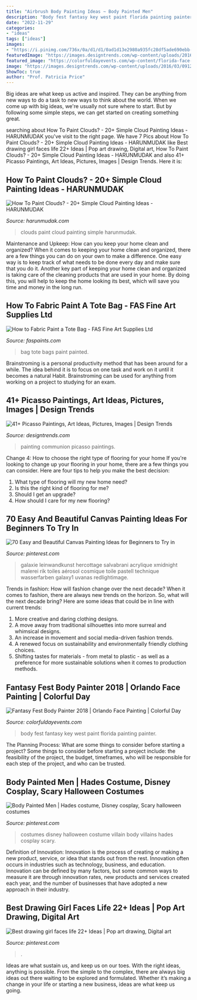 ```yaml
---
title: "Airbrush Body Painting Ideas ~ Body Painted Men"
description: "Body fest fantasy key west paint florida painting painter"
date: "2022-11-29"
categories:
- "ideas"
tags: ["ideas"]
images:
- "https://i.pinimg.com/736x/0a/d1/d1/0ad1d13e2980a935fc28df5ade690ebb--disney-villain-costumes-disney-villains.jpg"
featuredImage: "https://images.designtrends.com/wp-content/uploads/2016/03/09120213/First-Communion-Painting.jpg"
featured_image: "https://colorfuldayevents.com/wp-content/florida-face-painter/fantasy-fest/key-west-body-painter.jpg"
image: "https://images.designtrends.com/wp-content/uploads/2016/03/09120213/First-Communion-Painting.jpg"
ShowToc: true
author: "Prof. Patricia Price"
---
```



Big ideas are what keep us active and inspired. They can be anything from new ways to do a task to new ways to think about the world. When we come up with big ideas, we're usually not sure where to start. But by following some simple steps, we can get started on creating something great.

	

		
searching about How To Paint Clouds? - 20+ Simple Cloud Painting Ideas - HARUNMUDAK you've visit to the right page. We have 7 Pics about How To Paint Clouds? - 20+ Simple Cloud Painting Ideas - HARUNMUDAK like Best drawing girl faces life 22+ Ideas | Pop art drawing, Digital art, How To Paint Clouds? - 20+ Simple Cloud Painting Ideas - HARUNMUDAK and also 41+ Picasso Paintings, Art Ideas, Pictures, Images | Design Trends. Here it is:
		
    
## How To Paint Clouds? - 20+ Simple Cloud Painting Ideas - HARUNMUDAK

<img loading=lazy src="https://harunmudak.com/wp-content/uploads/2020/12/how-to-paint-clouds-12-1024x555.jpg" onerror="this.onerror=null;this.src='https://tse1.mm.bing.net/th?id=OIP.zOMrPbUUhMisQ8DM5v-MIgHaEA&amp;pid=15.1';" alt="How To Paint Clouds? - 20+ Simple Cloud Painting Ideas - HARUNMUDAK">

_Source: harunmudak.com_

>clouds paint cloud painting simple harunmudak. 

	

Maintenance and Upkeep: How can you keep your home clean and organized?
When it comes to keeping your home clean and organized, there are a few things you can do on your own to make a difference. One easy way is to keep track of what needs to be done every day and make sure that you do it. Another key part of keeping your home clean and organized is taking care of the cleaning products that are used in your home. By doing this, you will help to keep the home looking its best, which will save you time and money in the long run.

    
## How To Fabric Paint A Tote Bag - FAS Fine Art Supplies Ltd

<img loading=lazy src="http://www.faspaints.com/uploads/4/7/2/6/47269167/bags3.jpg" onerror="this.onerror=null;this.src='https://tse2.mm.bing.net/th?id=OIP.JZJglxZrSvj649WLyobC-wAAAA&amp;pid=15.1';" alt="How to Fabric Paint a Tote Bag - FAS Fine Art Supplies Ltd">

_Source: faspaints.com_

>bag tote bags paint painted. 

	

Brainstroming is a personal productivity method that has been around for a while. The idea behind it is to focus on one task and work on it until it becomes a natural Habit. Brainstroming can be used for anything from working on a project to studying for an exam.

    
## 41+ Picasso Paintings, Art Ideas, Pictures, Images | Design Trends

<img loading=lazy src="https://images.designtrends.com/wp-content/uploads/2016/03/09120213/First-Communion-Painting.jpg" onerror="this.onerror=null;this.src='https://tse3.mm.bing.net/th?id=OIP.huRBuH__6mSAeHl01_hvwwHaKo&amp;pid=15.1';" alt="41+ Picasso Paintings, Art Ideas, Pictures, Images | Design Trends">

_Source: designtrends.com_

>painting communion picasso paintings. 

	

Change 4: How to choose the right type of flooring for your home
If you're looking to change up your flooring in your home, there are a few things you can consider. Here are four tips to help you make the best decision: 
1. What type of flooring will my new home need?
2. Is this the right kind of flooring for me?
3. Should I get an upgrade?
4. How should I care for my new flooring?

    
## 70 Easy And Beautiful Canvas Painting Ideas For Beginners To Try In

<img loading=lazy src="https://i.pinimg.com/736x/23/0f/66/230f66deafe97c0f7b9e6e5684744f28.jpg" onerror="this.onerror=null;this.src='https://tse4.mm.bing.net/th?id=OIP.Rd2W86kM-eudfl1qHKZJswHaKc&amp;pid=15.1';" alt="70 Easy and Beautiful Canvas Painting Ideas for Beginners to Try in">

_Source: pinterest.com_

>galaxie leinwandkunst hercottage salvabrani acrylique xmidnight malerei rik toiles aérosol cosmique toile pastell technique wasserfarben galaxy1 uvanas redlightimage. 

	

Trends in fashion: How will fashion change over the next decade?
When it comes to fashion, there are always new trends on the horizon. So, what will the next decade bring? Here are some ideas that could be in line with current trends: 
1. More creative and daring clothing designs.
2. A move away from traditional silhouettes into more surreal and whimsical designs.
3. An increase in movement and social media-driven fashion trends.
4. A renewed focus on sustainability and environmentally friendly clothing choices. 
5. Shifting tastes for materials - from metal to plastic - as well as a preference for more sustainable solutions when it comes to production methods.

    
## Fantasy Fest Body Painter 2018 | Orlando Face Painting | Colorful Day

<img loading=lazy src="https://colorfuldayevents.com/wp-content/florida-face-painter/fantasy-fest/key-west-body-painter.jpg" onerror="this.onerror=null;this.src='https://tse1.mm.bing.net/th?id=OIP.g7LTQExR_6-ZSMPZPjqdLgAAAA&amp;pid=15.1';" alt="Fantasy Fest Body Painter 2018 | Orlando Face Painting | Colorful Day">

_Source: colorfuldayevents.com_

>body fest fantasy key west paint florida painting painter. 

	

The Planning Process: What are some things to consider before starting a project?
Some things to consider before starting a project include: the feasibility of the project, the budget, timeframes, who will be responsible for each step of the project, and who can be trusted.

    
## Body Painted Men | Hades Costume, Disney Cosplay, Scary Halloween Costumes

<img loading=lazy src="https://i.pinimg.com/736x/0a/d1/d1/0ad1d13e2980a935fc28df5ade690ebb--disney-villain-costumes-disney-villains.jpg" onerror="this.onerror=null;this.src='https://tse4.mm.bing.net/th?id=OIP.HxuISURU3c78j-TN6QQStADFE8&amp;pid=15.1';" alt="Body Painted Men | Hades costume, Disney cosplay, Scary halloween costumes">

_Source: pinterest.com_

>costumes disney halloween costume villain body villains hades cosplay scary. 

	

Definition of Innovation:
Innovation is the process of creating or making a new product, service, or idea that stands out from the rest. Innovation often occurs in industries such as technology, business, and education. Innovation can be defined by many factors, but some common ways to measure it are through innovation rates, new products and services created each year, and the number of businesses that have adopted a new approach in their industry.

    
## Best Drawing Girl Faces Life 22+ Ideas | Pop Art Drawing, Digital Art

<img loading=lazy src="https://i.pinimg.com/736x/81/27/51/812751f3edb262f4b280c5385f4750e0.jpg" onerror="this.onerror=null;this.src='https://tse4.mm.bing.net/th?id=OIP.ppZ2EC_BoSPlQSj5otv-qAAAAA&amp;pid=15.1';" alt="Best drawing girl faces life 22+ Ideas | Pop art drawing, Digital art">

_Source: pinterest.com_

>. 

	

Ideas are what sustain us, and keep us on our toes. With the right ideas, anything is possible. From the simple to the complex, there are always big ideas out there waiting to be explored and formulated. Whether it’s making a change in your life or starting a new business, ideas are what keep us going.

